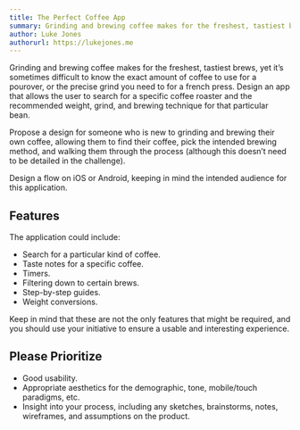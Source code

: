 ```yaml
---
title: The Perfect Coffee App
summary: Grinding and brewing coffee makes for the freshest, tastiest brews, yet it’s sometimes difficult to know the exact amount of coffee to use for a pourover, or the precise grind you need to for a french press. Design an app that allows the user to search for a specific coffee roaster and the recommended weight, grind, and brewing technique for that particular bean.
author: Luke Jones
authorurl: https://lukejones.me
---
```

Grinding and brewing coffee makes for the freshest, tastiest brews, yet it’s sometimes difficult to know the exact amount of coffee to use for a pourover, or the precise grind you need to for a french press. Design an app that allows the user to search for a specific coffee roaster and the recommended weight, grind, and brewing technique for that particular bean.

Propose a design for someone who is new to grinding and brewing their own coffee, allowing them to find their coffee, pick the intended brewing method, and walking them through the process (although this doesn’t need to be detailed in the challenge).

Design a flow on iOS or Android, keeping in mind the intended audience for this application.

## Features

The application could include:

* Search for a particular kind of coffee.
* Taste notes for a specific coffee.
* Timers.
* Filtering down to certain brews.
* Step-by-step guides.
* Weight conversions.

Keep in mind that these are not the only features that might be required, and you should use your initiative to ensure a usable and interesting experience.

## Please Prioritize

* Good usability.
* Appropriate aesthetics for the demographic, tone, mobile/touch paradigms, etc.
* Insight into your process, including any sketches, brainstorms, notes, wireframes, and assumptions on the product.


